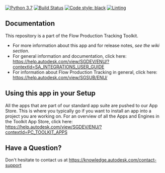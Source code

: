 [![Python 3.7](https://img.shields.io/badge/python-%203.7-blue.svg)](https://www.python.org/)
[![Build Status](https://dev.azure.com/shotgun-ecosystem/Toolkit/_apis/build/status/Apps/tk-shotgun-launchpublish?branchName=master)](https://dev.azure.com/shotgun-ecosystem/Toolkit/_build/latest?definitionId=84&branchName=master)
[![Code style: black](https://img.shields.io/badge/code%20style-black-000000.svg)](https://github.com/psf/black)
[![Linting](https://img.shields.io/badge/PEP8%20by-Hound%20CI-a873d1.svg)](https://houndci.com)

## Documentation
This repository is a part of the Flow Production Tracking Toolkit.

- For more information about this app and for release notes, *see the wiki section*.
- For general information and documentation, click here: https://help.autodesk.com/view/SGDEV/ENU/?contextId=SA_INTEGRATIONS_USER_GUIDE
- For information about Flow Production Tracking in general, click here: https://help.autodesk.com/view/SGSUB/ENU/

## Using this app in your Setup
All the apps that are part of our standard app suite are pushed to our App Store.
This is where you typically go if you want to install an app into a project you are
working on. For an overview of all the Apps and Engines in the Toolkit App Store,
click here: https://help.autodesk.com/view/SGDEV/ENU/?contextId=PC_TOOLKIT_APPS

## Have a Question?
Don't hesitate to contact us at https://knowledge.autodesk.com/contact-support
